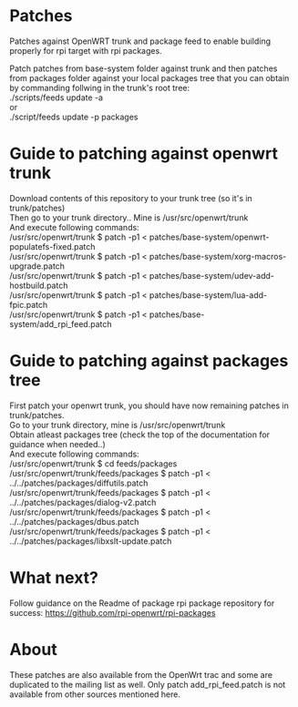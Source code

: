 Patches
=======

Patches against OpenWRT trunk and package feed to enable building properly for rpi target with rpi packages.

Patch patches from base-system folder against trunk and then patches from packages folder against your local packages tree that you can obtain by commanding follwing in the trunk's root tree:<br/>
 ./scripts/feeds update -a<br/>
or<br/>
 ./script/feeds update -p packages
 
Guide to patching against openwrt trunk
=======================================
Download contents of this repository to your trunk tree (so it's in trunk/patches)<br/>
Then go to your trunk directory.. Mine is /usr/src/openwrt/trunk<br/>
And execute following commands:<br/>
 /usr/src/openwrt/trunk $ patch -p1 < patches/base-system/openwrt-populatefs-fixed.patch<br/>
 /usr/src/openwrt/trunk $ patch -p1 < patches/base-system/xorg-macros-upgrade.patch<br/>
 /usr/src/openwrt/trunk $ patch -p1 < patches/base-system/udev-add-hostbuild.patch<br/>
 /usr/src/openwrt/trunk $ patch -p1 < patches/base-system/lua-add-fpic.patch<br/>
 /usr/src/openwrt/trunk $ patch -p1 < patches/base-system/add_rpi_feed.patch<br/>

Guide to patching against packages tree
=======================================
First patch your openwrt trunk, you should have now remaining patches in trunk/patches.<br/>
Go to your trunk directory, mine is /usr/src/openwrt/trunk<br/>
Obtain atleast packages tree (check the top of the documentation for guidance when needed..)<br/>
And execute following commands:<br/>
 /usr/src/openwrt/trunk $ cd feeds/packages<br/>
 /usr/src/openwrt/trunk/feeds/packages $ patch -p1 < ../../patches/packages/diffutils.patch<br/>
 /usr/src/openwrt/trunk/feeds/packages $ patch -p1 < ../../patches/packages/dialog-v2.patch<br/>
 /usr/src/openwrt/trunk/feeds/packages $ patch -p1 < ../../patches/packages/dbus.patch<br/>
 /usr/src/openwrt/trunk/feeds/packages $ patch -p1 < ../../patches/packages/libxslt-update.patch<br/>

What next?
==========
Follow guidance on the Readme of package rpi package repository for success:
https://github.com/rpi-openwrt/rpi-packages

About
=====
These patches are also available from the OpenWrt trac and some are duplicated to the mailing list as well.
Only patch add_rpi_feed.patch is not available from other sources mentioned here.
